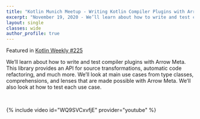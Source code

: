 ```yaml
---
title: "Kotlin Munich Meetup - Writing Kotlin Compiler Plugins with Arrow Meta"
excerpt: "November 19, 2020 - We’ll learn about how to write and test compiler plugins with Arrow Meta. This library provides an API for source transformations, automatic code refactoring, and much more."
layout: single
classes: wide
author_profile: true
---
```


Featured in [Kotlin Weekly #225](https://us12.campaign-archive.com/?u=f39692e245b94f7fb693b6d82&id=041cc8e078)

We’ll learn about how to write and test compiler plugins with Arrow Meta. This library provides an API for source transformations, automatic code refactoring, and much more. We’ll look at main use cases from type classes, comprehensions, and lenses that are made possible with Arrow Meta. We’ll also look at how to test each use case.

<br/>

{% include video id="WQ9SVCxvfjE" provider="youtube" %}

<br/>

<script async class="speakerdeck-embed" data-id="d79c32b49ac840138d365f3d263eeb00" data-ratio="1.77777777777778" src="//speakerdeck.com/assets/embed.js"></script>
